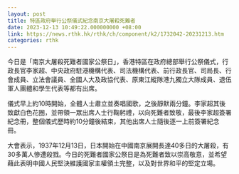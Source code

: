 ```yaml
---
layout: post
title: 特區政府舉行公祭儀式紀念南京大屠殺死難者
date: 2023-12-13 10:49:22.000000000 +08:00
link: https://news.rthk.hk/rthk/ch/component/k2/1732042-20231213.htm
categories: rthk
---
```


今日是「南京大屠殺死難者國家公祭日」，香港特區在政府總部舉行公祭儀式，行政長官李家超、中央政府駐港機構代表、司法機構代表、前行政長官、司局長、行會成員、立法會議員、全國人大及政協代表、原東江縱隊港九獨立大隊成員、退伍軍人團體和學生代表等都有出席。

儀式早上約10時開始，全體人士肅立並奏唱國歌，之後靜默兩分鐘。李家超其後致獻白色花圈，並帶領一眾出席人士行鞠躬禮，以向死難者致敬，最後李家超簽署紀念冊，整個儀式歷時約10分鐘後結束，其他出席人士隨後逐一上前簽署紀念冊。

大會表示，1937年12月13日，日本開始在中國南京展開長達40多日的大屠殺，有30多萬人慘遭殺戮。今日的死難者國家公祭日是為死難者致以崇高敬意，並希望藉此表明中國人民堅決維護國家主權領土完整，以及對世界和平的堅定立場。
